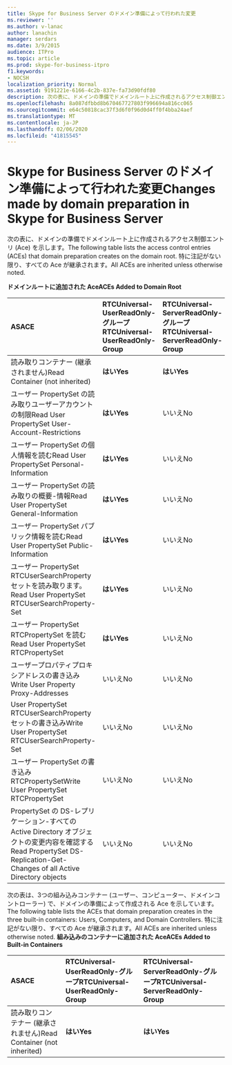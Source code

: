 ```yaml
---
title: Skype for Business Server のドメイン準備によって行われた変更
ms.reviewer: ''
ms.author: v-lanac
author: lanachin
manager: serdars
ms.date: 3/9/2015
audience: ITPro
ms.topic: article
ms.prod: skype-for-business-itpro
f1.keywords:
- NOCSH
localization_priority: Normal
ms.assetid: 9191221e-6166-4c2b-837e-fa73d90fdf80
description: 次の表に、ドメインの準備でドメインルート上に作成されるアクセス制御エントリ (Ace) を示します。 特に注記がない限り、すべての Ace が継承されます。
ms.openlocfilehash: 8a087dfbbd8b670467727803f996694a816cc065
ms.sourcegitcommit: e64c50818cac37f3d6f0f96d0d4ff0f4bba24aef
ms.translationtype: MT
ms.contentlocale: ja-JP
ms.lasthandoff: 02/06/2020
ms.locfileid: "41815545"
---
```

# <a name="changes-made-by-domain-preparation-in-skype-for-business-server"></a><span data-ttu-id="32e03-104">Skype for Business Server のドメイン準備によって行われた変更</span><span class="sxs-lookup"><span data-stu-id="32e03-104">Changes made by domain preparation in Skype for Business Server</span></span>
 
<span data-ttu-id="32e03-105">次の表に、ドメインの準備でドメインルート上に作成されるアクセス制御エントリ (Ace) を示します。</span><span class="sxs-lookup"><span data-stu-id="32e03-105">The following table lists the access control entries (ACEs) that domain preparation creates on the domain root.</span></span> <span data-ttu-id="32e03-106">特に注記がない限り、すべての Ace が継承されます。</span><span class="sxs-lookup"><span data-stu-id="32e03-106">All ACEs are inherited unless otherwise noted.</span></span>
  
<span data-ttu-id="32e03-107">**ドメインルートに追加された Ace**</span><span class="sxs-lookup"><span data-stu-id="32e03-107">**ACEs Added to Domain Root**</span></span>

|<span data-ttu-id="32e03-108">**AS**</span><span class="sxs-lookup"><span data-stu-id="32e03-108">**ACE**</span></span>|<span data-ttu-id="32e03-109">**RTCUniversal-UserReadOnly-グループ**</span><span class="sxs-lookup"><span data-stu-id="32e03-109">**RTCUniversal-UserReadOnly-Group**</span></span>|<span data-ttu-id="32e03-110">**RTCUniversal-ServerReadOnly-グループ**</span><span class="sxs-lookup"><span data-stu-id="32e03-110">**RTCUniversal-ServerReadOnly-Group**</span></span>|<span data-ttu-id="32e03-111">**RTCUniversal-UserAdmins**</span><span class="sxs-lookup"><span data-stu-id="32e03-111">**RTCUniversal-UserAdmins**</span></span>|<span data-ttu-id="32e03-112">**RTCHSUniversal-サービス**</span><span class="sxs-lookup"><span data-stu-id="32e03-112">**RTCHSUniversal-Services**</span></span>|<span data-ttu-id="32e03-113">**認証済み-ユーザー**</span><span class="sxs-lookup"><span data-stu-id="32e03-113">**Authenticated-Users**</span></span>|
|:-----|:-----|:-----|:-----|:-----|:-----|
|<span data-ttu-id="32e03-114">読み取りコンテナー (継承されません)</span><span class="sxs-lookup"><span data-stu-id="32e03-114">Read Container (not inherited)</span></span>  <br/> |<span data-ttu-id="32e03-115">**はい**</span><span class="sxs-lookup"><span data-stu-id="32e03-115">**Yes**</span></span> <br/> |<span data-ttu-id="32e03-116">**はい**</span><span class="sxs-lookup"><span data-stu-id="32e03-116">**Yes**</span></span> <br/> |<span data-ttu-id="32e03-117">いいえ</span><span class="sxs-lookup"><span data-stu-id="32e03-117">No</span></span>  <br/> |<span data-ttu-id="32e03-118">いいえ</span><span class="sxs-lookup"><span data-stu-id="32e03-118">No</span></span>  <br/> |<span data-ttu-id="32e03-119">いいえ</span><span class="sxs-lookup"><span data-stu-id="32e03-119">No</span></span>  <br/> |
|<span data-ttu-id="32e03-120">ユーザー PropertySet の読み取りユーザーアカウントの制限</span><span class="sxs-lookup"><span data-stu-id="32e03-120">Read User PropertySet User-Account-Restrictions</span></span>  <br/> |<span data-ttu-id="32e03-121">**はい**</span><span class="sxs-lookup"><span data-stu-id="32e03-121">**Yes**</span></span> <br/> |<span data-ttu-id="32e03-122">いいえ</span><span class="sxs-lookup"><span data-stu-id="32e03-122">No</span></span>  <br/> |<span data-ttu-id="32e03-123">いいえ</span><span class="sxs-lookup"><span data-stu-id="32e03-123">No</span></span>  <br/> |<span data-ttu-id="32e03-124">いいえ</span><span class="sxs-lookup"><span data-stu-id="32e03-124">No</span></span>  <br/> |<span data-ttu-id="32e03-125">いいえ</span><span class="sxs-lookup"><span data-stu-id="32e03-125">No</span></span>  <br/> |
|<span data-ttu-id="32e03-126">ユーザー PropertySet の個人情報を読む</span><span class="sxs-lookup"><span data-stu-id="32e03-126">Read User PropertySet Personal-Information</span></span>  <br/> |<span data-ttu-id="32e03-127">**はい**</span><span class="sxs-lookup"><span data-stu-id="32e03-127">**Yes**</span></span> <br/> |<span data-ttu-id="32e03-128">いいえ</span><span class="sxs-lookup"><span data-stu-id="32e03-128">No</span></span>  <br/> |<span data-ttu-id="32e03-129">いいえ</span><span class="sxs-lookup"><span data-stu-id="32e03-129">No</span></span>  <br/> |<span data-ttu-id="32e03-130">いいえ</span><span class="sxs-lookup"><span data-stu-id="32e03-130">No</span></span>  <br/> |<span data-ttu-id="32e03-131">いいえ</span><span class="sxs-lookup"><span data-stu-id="32e03-131">No</span></span>  <br/> |
|<span data-ttu-id="32e03-132">ユーザー PropertySet の読み取りの概要-情報</span><span class="sxs-lookup"><span data-stu-id="32e03-132">Read User PropertySet General-Information</span></span>  <br/> |<span data-ttu-id="32e03-133">**はい**</span><span class="sxs-lookup"><span data-stu-id="32e03-133">**Yes**</span></span> <br/> |<span data-ttu-id="32e03-134">いいえ</span><span class="sxs-lookup"><span data-stu-id="32e03-134">No</span></span>  <br/> |<span data-ttu-id="32e03-135">いいえ</span><span class="sxs-lookup"><span data-stu-id="32e03-135">No</span></span>  <br/> |<span data-ttu-id="32e03-136">いいえ</span><span class="sxs-lookup"><span data-stu-id="32e03-136">No</span></span>  <br/> |<span data-ttu-id="32e03-137">いいえ</span><span class="sxs-lookup"><span data-stu-id="32e03-137">No</span></span>  <br/> |
|<span data-ttu-id="32e03-138">ユーザー PropertySet パブリック情報を読む</span><span class="sxs-lookup"><span data-stu-id="32e03-138">Read User PropertySet Public-Information</span></span>  <br/> |<span data-ttu-id="32e03-139">**はい**</span><span class="sxs-lookup"><span data-stu-id="32e03-139">**Yes**</span></span> <br/> |<span data-ttu-id="32e03-140">いいえ</span><span class="sxs-lookup"><span data-stu-id="32e03-140">No</span></span>  <br/> |<span data-ttu-id="32e03-141">いいえ</span><span class="sxs-lookup"><span data-stu-id="32e03-141">No</span></span>  <br/> |<span data-ttu-id="32e03-142">いいえ</span><span class="sxs-lookup"><span data-stu-id="32e03-142">No</span></span>  <br/> |<span data-ttu-id="32e03-143">いいえ</span><span class="sxs-lookup"><span data-stu-id="32e03-143">No</span></span>  <br/> |
|<span data-ttu-id="32e03-144">ユーザー PropertySet RTCUserSearchProperty セットを読み取ります。</span><span class="sxs-lookup"><span data-stu-id="32e03-144">Read User PropertySet RTCUserSearchProperty-Set</span></span>  <br/> |<span data-ttu-id="32e03-145">**はい**</span><span class="sxs-lookup"><span data-stu-id="32e03-145">**Yes**</span></span> <br/> |<span data-ttu-id="32e03-146">いいえ</span><span class="sxs-lookup"><span data-stu-id="32e03-146">No</span></span>  <br/> |<span data-ttu-id="32e03-147">いいえ</span><span class="sxs-lookup"><span data-stu-id="32e03-147">No</span></span>  <br/> |<span data-ttu-id="32e03-148">いいえ</span><span class="sxs-lookup"><span data-stu-id="32e03-148">No</span></span>  <br/> |<span data-ttu-id="32e03-149">**はい**</span><span class="sxs-lookup"><span data-stu-id="32e03-149">**Yes**</span></span> <br/> |
|<span data-ttu-id="32e03-150">ユーザー PropertySet RTCPropertySet を読む</span><span class="sxs-lookup"><span data-stu-id="32e03-150">Read User PropertySet RTCPropertySet</span></span>  <br/> |<span data-ttu-id="32e03-151">**はい**</span><span class="sxs-lookup"><span data-stu-id="32e03-151">**Yes**</span></span> <br/> |<span data-ttu-id="32e03-152">いいえ</span><span class="sxs-lookup"><span data-stu-id="32e03-152">No</span></span>  <br/> |<span data-ttu-id="32e03-153">いいえ</span><span class="sxs-lookup"><span data-stu-id="32e03-153">No</span></span>  <br/> |<span data-ttu-id="32e03-154">いいえ</span><span class="sxs-lookup"><span data-stu-id="32e03-154">No</span></span>  <br/> |<span data-ttu-id="32e03-155">いいえ</span><span class="sxs-lookup"><span data-stu-id="32e03-155">No</span></span>  <br/> |
|<span data-ttu-id="32e03-156">ユーザープロパティプロキシアドレスの書き込み</span><span class="sxs-lookup"><span data-stu-id="32e03-156">Write User Property Proxy-Addresses</span></span>  <br/> |<span data-ttu-id="32e03-157">いいえ</span><span class="sxs-lookup"><span data-stu-id="32e03-157">No</span></span>  <br/> |<span data-ttu-id="32e03-158">いいえ</span><span class="sxs-lookup"><span data-stu-id="32e03-158">No</span></span>  <br/> |<span data-ttu-id="32e03-159">**はい**</span><span class="sxs-lookup"><span data-stu-id="32e03-159">**Yes**</span></span> <br/> |<span data-ttu-id="32e03-160">いいえ</span><span class="sxs-lookup"><span data-stu-id="32e03-160">No</span></span>  <br/> |<span data-ttu-id="32e03-161">いいえ</span><span class="sxs-lookup"><span data-stu-id="32e03-161">No</span></span>  <br/> |
|<span data-ttu-id="32e03-162">User PropertySet RTCUserSearchProperty セットの書き込み</span><span class="sxs-lookup"><span data-stu-id="32e03-162">Write User PropertySet RTCUserSearchProperty-Set</span></span>  <br/> |<span data-ttu-id="32e03-163">いいえ</span><span class="sxs-lookup"><span data-stu-id="32e03-163">No</span></span>  <br/> |<span data-ttu-id="32e03-164">いいえ</span><span class="sxs-lookup"><span data-stu-id="32e03-164">No</span></span>  <br/> |<span data-ttu-id="32e03-165">**はい**</span><span class="sxs-lookup"><span data-stu-id="32e03-165">**Yes**</span></span> <br/> |<span data-ttu-id="32e03-166">いいえ</span><span class="sxs-lookup"><span data-stu-id="32e03-166">No</span></span>  <br/> |<span data-ttu-id="32e03-167">いいえ</span><span class="sxs-lookup"><span data-stu-id="32e03-167">No</span></span>  <br/> |
|<span data-ttu-id="32e03-168">ユーザー PropertySet の書き込み RTCPropertySet</span><span class="sxs-lookup"><span data-stu-id="32e03-168">Write User PropertySet RTCPropertySet</span></span>  <br/> |<span data-ttu-id="32e03-169">いいえ</span><span class="sxs-lookup"><span data-stu-id="32e03-169">No</span></span>  <br/> |<span data-ttu-id="32e03-170">いいえ</span><span class="sxs-lookup"><span data-stu-id="32e03-170">No</span></span>  <br/> |<span data-ttu-id="32e03-171">**はい**</span><span class="sxs-lookup"><span data-stu-id="32e03-171">**Yes**</span></span> <br/> |<span data-ttu-id="32e03-172">いいえ</span><span class="sxs-lookup"><span data-stu-id="32e03-172">No</span></span>  <br/> |<span data-ttu-id="32e03-173">いいえ</span><span class="sxs-lookup"><span data-stu-id="32e03-173">No</span></span>  <br/> |
|<span data-ttu-id="32e03-174">PropertySet の DS-レプリケーション-すべての Active Directory オブジェクトの変更内容を確認する</span><span class="sxs-lookup"><span data-stu-id="32e03-174">Read PropertySet DS-Replication-Get-Changes of all Active Directory objects</span></span>  <br/> |<span data-ttu-id="32e03-175">いいえ</span><span class="sxs-lookup"><span data-stu-id="32e03-175">No</span></span>  <br/> |<span data-ttu-id="32e03-176">いいえ</span><span class="sxs-lookup"><span data-stu-id="32e03-176">No</span></span>  <br/> |<span data-ttu-id="32e03-177">いいえ</span><span class="sxs-lookup"><span data-stu-id="32e03-177">No</span></span>  <br/> |<span data-ttu-id="32e03-178">**はい**</span><span class="sxs-lookup"><span data-stu-id="32e03-178">**Yes**</span></span> <br/> |<span data-ttu-id="32e03-179">いいえ</span><span class="sxs-lookup"><span data-stu-id="32e03-179">No</span></span>  <br/> |
   
<span data-ttu-id="32e03-180">次の表は、3つの組み込みコンテナー (ユーザー、コンピューター、ドメインコントローラー) で、ドメインの準備によって作成される Ace を示しています。</span><span class="sxs-lookup"><span data-stu-id="32e03-180">The following table lists the ACEs that domain preparation creates in the three built-in containers: Users, Computers, and Domain Controllers.</span></span> <span data-ttu-id="32e03-181">特に注記がない限り、すべての Ace が継承されます。</span><span class="sxs-lookup"><span data-stu-id="32e03-181">All ACEs are inherited unless otherwise noted.</span></span>
<span data-ttu-id="32e03-182">**組み込みのコンテナーに追加された Ace**</span><span class="sxs-lookup"><span data-stu-id="32e03-182">**ACEs Added to Built-in Containers**</span></span>

|<span data-ttu-id="32e03-183">**AS**</span><span class="sxs-lookup"><span data-stu-id="32e03-183">**ACE**</span></span>|<span data-ttu-id="32e03-184">**RTCUniversal-UserReadOnly-グループ**</span><span class="sxs-lookup"><span data-stu-id="32e03-184">**RTCUniversal-UserReadOnly-Group**</span></span>|<span data-ttu-id="32e03-185">**RTCUniversal-ServerReadOnly-グループ**</span><span class="sxs-lookup"><span data-stu-id="32e03-185">**RTCUniversal-ServerReadOnly-Group**</span></span>|
|:-----|:-----|:-----|
|<span data-ttu-id="32e03-186">読み取りコンテナー (継承されません)</span><span class="sxs-lookup"><span data-stu-id="32e03-186">Read Container (not inherited)</span></span>  <br/> |<span data-ttu-id="32e03-187">**はい**</span><span class="sxs-lookup"><span data-stu-id="32e03-187">**Yes**</span></span> <br/> |<span data-ttu-id="32e03-188">**はい**</span><span class="sxs-lookup"><span data-stu-id="32e03-188">**Yes**</span></span> <br/> |
   

